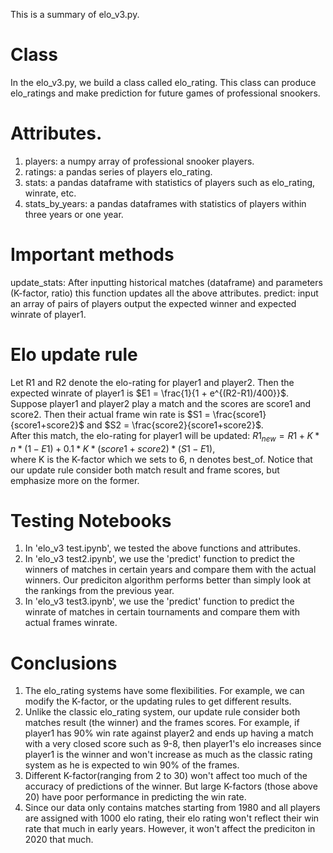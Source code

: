 This is a summary of elo_v3.py. 

# Class
In the elo_v3.py, we build a class called elo_rating. 
This class can produce elo_ratings and make prediction for future games of professional snookers.

# Attributes.
1. players: a numpy array of professional snooker players.
2. ratings: a pandas series of players elo_rating.
3. stats: a pandas dataframe with statistics of players such as elo_rating, winrate, etc.
4. stats_by_years: a pandas dataframes with statistics of players within three years or one year.

# Important methods
update_stats: After inputting historical matches (dataframe) and parameters (K-factor, ratio)
              this function updates all the above attributes.
predict: input an array of pairs of players
         output the expected winner and expected winrate of player1. 

# Elo update rule
Let R1 and R2 denote the elo-rating for player1 and player2. Then the expected winrate of player1 is $E1 = \frac{1}{1 + e^{(R2-R1)/400}}$.  
Suppose player1 and player2 play a match and the scores are score1 and score2. Then their actual frame win rate is $S1 = \frac{score1}{score1+score2}$ and $S2 = \frac{score2}{score1+score2}$.  
After this match, the elo-rating for player1 will be updated: 
$R1_{new} = R1 + K * n * (1-E1) + 0.1 * K * (score1+score2) * (S1-E1)$,  
where K is the K-factor which we sets to 6, n denotes best_of. Notice that our update rule consider both match result and frame scores, but emphasize more on the former.




# Testing Notebooks
1. In 'elo_v3 test.ipynb', we tested the above functions and attributes.
2. In 'elo_v3 test2.ipynb', we use the 'predict' function to predict the winners of matches in certain years and compare them with the actual winners. Our prediciton algorithm performs better than simply look at the rankings from the previous year.
3. In 'elo_v3 test3.ipynb', we use the 'predict' function to predict the winrate of matches in certain tournaments and compare them with actual frames winrate.

# Conclusions
1. The elo_rating systems have some flexibilities. For example, we can modify the K-factor, or the updating rules to get different results. 
2. Unlike the classic elo_rating system, our update rule consider both matches result (the winner) and the frames scores. For example, if player1 has 90% win rate against player2 and ends up having a match with a very closed score such as 9-8, then player1's elo increases since player1 is the winner and won't increase as much as the classic rating system as he is expected to win 90% of the frames.
3. Different K-factor(ranging from 2 to 30) won't affect too much of the accuracy of predictions of the winner. But large K-factors (those above 20) have poor performance in predicting the win rate. 
4. Since our data only contains matches starting from 1980 and all players are assigned with 1000 elo rating, their elo rating won't reflect their win rate that much in early years. However, it won't affect the prediciton in 2020 that much.
